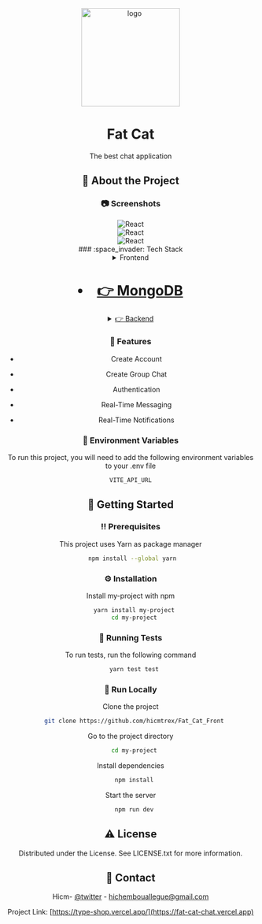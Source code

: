 <div align="center">

  <img src="https://res.cloudinary.com/hicm/image/upload/v1665163475/fat_cat_logo_zfbb7x.png" alt="logo" width="200" height="auto" />
  <h1>Fat Cat </h1>
  
  <p>
    The best chat application
  </p>
  
  <!-- About the Project -->

## :star2: About the Project

<!-- Screenshots -->

### :camera: Screenshots

<div align="center"> 
  <img  alt="React" src="https://res.cloudinary.com/hicm/image/upload/v1665164339/Fat_Cat_-_2022-10-07_18.17.29_hukfzn.png" />
</div>

<div align="center"> 
<img  alt="React" src="https://res.cloudinary.com/hicm/image/upload/v1665164339/Fat_Cat_-_2022-10-07_18.16.03_s9ckgm.png" />
</div>

<div align="center"> 
<img  alt="React" src="https://res.cloudinary.com/hicm/image/upload/v1665164339/Fat_Cat_-_2022-10-07_18.17.01_vyxa9l.png" />
</div>
<!-- TechStack -->
### :space_invader: Tech Stack

<details>
  <summary>Frontend</summary>
  <ul>
   <li><a href="https://www.typescrit.com/">Typescrit</a></li>
    <li><a href="https://nodejs.org/en/">React.js</a></li>
    <li><a href="https://expressjs.com/">Chakra.ui</a></li>
    <li><a href="https://socket.io/docs/v4/typescript">Socket.io.client</a></li>
    <li><a href="https://expressjs.com/">Zustand 🐻</a></li>
    <li><a href="https://vitejs.dev/guide">Vite ⚡</a></li>
  </ul>
</details>

   <h1> <li><a href="https://www.mongodb.com/">👉 MongoDB</a></li></h1>

<details>
  <summary><a href="https://github.com/hicmtrex/Fat_Cat_Server">👉 Backend</a></summary>
  <ul>
   <li><a href="https://www.typescrit.com/">Typescrit</a></li>
    <li><a href="https://nodejs.org/en/">Node.js</a></li>
    <li><a href="https://expressjs.com/">Express.js</a></li>
    <li><a href="https://socket.io/docs/v4/typescript">Socket.io</a></li>
  </ul>
  <summary>Database</summary>
  <ul>
    <li><a href="https://www.mongodb.com/">MongoDB</a></li>
  </ul>
</details>

<!-- Features -->

### :dart: Features

- Create Account
- Create Group Chat
- Authentication
- Real-Time Messaging

- Real-Time Notifications

<!-- Env Variables -->

### :key: Environment Variables

To run this project, you will need to add the following environment variables to your .env file

`VITE_API_URL`

<!-- Getting Started -->

## :toolbox: Getting Started

<!-- Prerequisites -->

### :bangbang: Prerequisites

This project uses Yarn as package manager

```bash
 npm install --global yarn
```

<!-- Installation -->

### :gear: Installation

Install my-project with npm

```bash
  yarn install my-project
  cd my-project
```

<!-- Running Tests -->

### :test_tube: Running Tests

To run tests, run the following command

```bash
  yarn test test
```

<!-- Run Locally -->

### :running: Run Locally

Clone the project

```bash
  git clone https://github.com/hicmtrex/Fat_Cat_Front
```

Go to the project directory

```bash
  cd my-project
```

Install dependencies

```bash
  npm install
```

Start the server

```bash
  npm run dev
```

<!-- License -->

## :warning: License

Distributed under the License. See LICENSE.txt for more information.

<!-- Contact -->

## :handshake: Contact

Hicm- [@twitter](https://twitter.com/hicmtrex) - hichembouallegue@gmail.com

Project Link: [https://type-shop.vercel.app/](https://fat-cat-chat.vercel.app)
